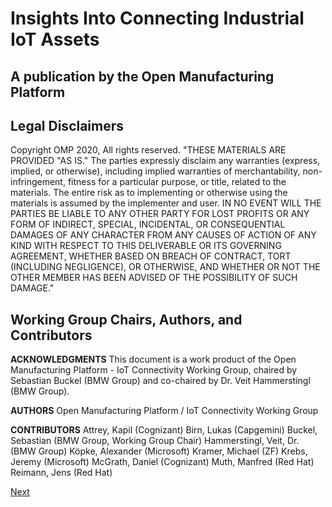 # Insights Into Connecting Industrial IoT Assets
## A publication by the Open Manufacturing Platform

## Legal Disclaimers
Copyright OMP 2020, All rights reserved.
"THESE MATERIALS ARE PROVIDED "AS IS."  The parties expressly disclaim any warranties (express, implied, or otherwise), including implied warranties of merchantability, non-infringement, fitness for a particular purpose, or title, related to the materials. The entire risk as to implementing or otherwise using the materials is assumed by the implementer and user. IN NO EVENT WILL THE PARTIES BE LIABLE TO ANY OTHER PARTY FOR LOST PROFITS OR ANY FORM OF INDIRECT, SPECIAL, INCIDENTAL, OR CONSEQUENTIAL DAMAGES OF ANY CHARACTER FROM ANY CAUSES OF ACTION OF ANY KIND WITH RESPECT TO THIS DELIVERABLE OR ITS GOVERNING AGREEMENT, WHETHER BASED ON BREACH OF CONTRACT, TORT (INCLUDING NEGLIGENCE), OR OTHERWISE, AND WHETHER OR NOT THE OTHER MEMBER HAS BEEN ADVISED OF THE POSSIBILITY OF SUCH DAMAGE."

## Working Group Chairs, Authors, and Contributors
**ACKNOWLEDGMENTS**
This document is a work product of the Open Manufacturing Platform - IoT Connectivity Working Group, chaired by Sebastian Buckel (BMW Group) and co-chaired by Dr. Veit Hammerstingl (BMW Group).

**AUTHORS**
Open Manufacturing Platform / IoT Connectivity Working Group 

**CONTRIBUTORS**
 Attrey, Kapil              (Cognizant)
 Birn, Lukas                (Capgemini)
 Buckel, Sebastian 		    (BMW Group, Working Group Chair)
 Hammerstingl, Veit, Dr.	(BMW Group)
 Köpke, Alexander		    (Microsoft)
 Kramer, Michael		    (ZF)
 Krebs, Jeremy			    (Microsoft)
 McGrath, Daniel			(Cognizant)
 Muth, Manfred			    (Red Hat)
 Reimann, Jens	        	(Red Hat)

 [Next]()